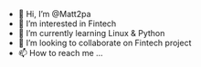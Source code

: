 - 👋 Hi, I’m @Matt2pa
- 👀 I’m interested in Fintech
- 🌱 I’m currently learning Linux & Python
- 💞️ I’m looking to collaborate on Fintech project
- 📫 How to reach me ...

<!---
Matt2pa/Matt2pa is a ✨ special ✨ repository because its `README.md` (this file) appears on your GitHub profile.
You can click the Preview link to take a look at your changes.
--->
